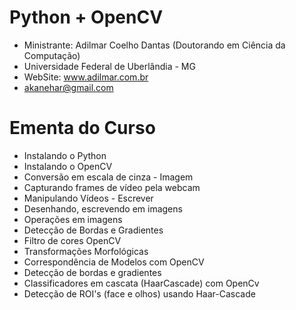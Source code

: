 # Python + OpenCV 

- Ministrante: Adilmar Coelho Dantas (Doutorando em Ciência da Computação) 
- Universidade Federal de Uberlândia - MG
- WebSite: www.adilmar.com.br
- akanehar@gmail.com


# Ementa do Curso 

- Instalando o Python
- Instalando o OpenCV
- Conversão em escala de cinza - Imagem
- Capturando frames de vídeo pela webcam
- Manipulando Vídeos - Escrever
- Desenhando, escrevendo em imagens
- Operações em imagens
- Detecção de Bordas e Gradientes
- Filtro de cores OpenCV
- Transformações Morfológicas
- Correspondência de Modelos com OpenCV
- Detecção de bordas e gradientes
- Classificadores em cascata (HaarCascade) com OpenCv
- Detecção de ROI's (face e olhos) usando Haar-Cascade